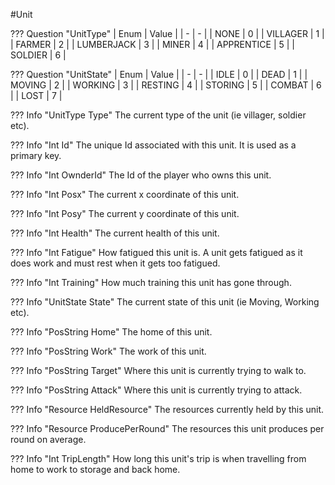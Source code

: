 #Unit


??? Question "UnitType"
    | Enum | Value |
    | - | - |
    | NONE | 0 |
    | VILLAGER | 1 |
    | FARMER | 2 |
    | LUMBERJACK | 3 |
    | MINER | 4 |
    | APPRENTICE | 5 |
    | SOLDIER | 6 |

??? Question "UnitState"
    | Enum | Value |
    | - | - |
    | IDLE | 0 |
    | DEAD | 1 |
    | MOVING | 2 |
    | WORKING | 3 |
    | RESTING | 4 |
    | STORING | 5 |
    | COMBAT | 6 |
    | LOST | 7 |

??? Info "UnitType Type"
    The current type of the unit (ie villager, soldier etc).

??? Info "Int Id"
    The unique Id associated with this unit. It is used as a primary key.

??? Info "Int OwnderId"
    The Id of the player who owns this unit.

??? Info "Int Posx"
    The current x coordinate of this unit.

??? Info "Int Posy"
    The current y coordinate of this unit.

??? Info "Int Health"
    The current health of this unit.

??? Info "Int Fatigue"
    How fatigued this unit is. A unit gets fatigued as it does work and must rest when it gets too fatigued.

??? Info "Int Training"
    How much training this unit has gone through.

??? Info "UnitState State"
    The current state of this unit (ie Moving, Working etc).

??? Info "PosString Home"
    The home of this unit.

??? Info "PosString Work"
    The work of this unit.

??? Info "PosString Target"
    Where this unit is currently trying to walk to.

??? Info "PosString Attack"
    Where this unit is currently trying to attack.

??? Info "Resource HeldResource"
    The resources currently held by this unit.

??? Info "Resource ProducePerRound"
    The resources this unit produces per round on average.

??? Info "Int TripLength"
    How long this unit's trip is when travelling from home to work to storage and back home.